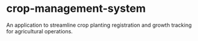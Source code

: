 # crop-management-system
An application to streamline crop planting registration and growth tracking for agricultural operations.
